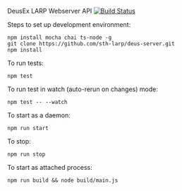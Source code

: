 DeusEx LARP Webserver API
[![Build Status](https://travis-ci.org/sth-larp/deus-server.svg?branch=master)](https://travis-ci.org/sth-larp/deus-server)

Steps to set up development environment:
  
    npm install mocha chai ts-node -g
    git clone https://github.com/sth-larp/deus-server.git
    npm install

To run tests:

    npm test

To run test in watch (auto-rerun on changes) mode:

    npm test -- --watch

To start as a daemon:

    npm run start

To stop:

    npm run stop

To start as attached process:

    npm run build && node build/main.js
